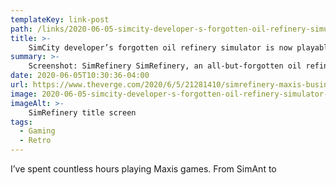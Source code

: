 ```yaml
---
templateKey: link-post
path: /links/2020-06-05-simcity-developer-s-forgotten-oil-refinery-simulator-is-now-playable-online
title: >-
    SimCity developer’s forgotten oil refinery simulator is now playable online
summary: >-
    Screenshot: SimRefinery SimRefinery, an all-but-forgotten oil refinery simulator from the studio behind SimCity, has been rediscovered and uploaded to the web as a playable game, ArsTechnica reports. 
date: 2020-06-05T10:30:36-04:00
url: https://www.theverge.com/2020/6/5/21281410/simrefinery-maxis-business-solutions-oil-refinery-simulator-discovered-internet-archive
image: 2020-06-05-simcity-developer-s-forgotten-oil-refinery-simulator-is-now-playable-online.jpeg
imageAlt: >-
    SimRefinery title screen
tags:
  - Gaming
  - Retro
---
```

I’ve spent countless hours playing Maxis games. From SimAnt to 